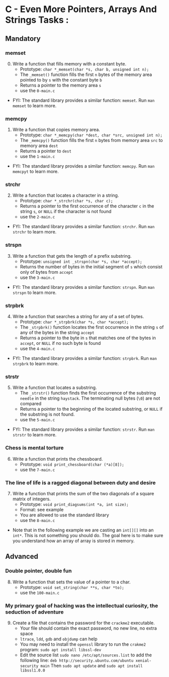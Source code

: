# C - Even More Pointers, Arrays And Strings Tasks :



## Mandatory



### memset

0. Write a function that fills memory with a constant byte.
    - Prototype: `char *_memset(char *s, char b, unsigned int n);`
    - The `_memset()` function fills the first `n` bytes of the memory area pointed to by `s` with the constant byte `b`
    - Returns a pointer to the memory area `s`
    - use the `0-main.c`

* FYI: The standard library provides a similar function: `memset`. Run `man memset` to learn more.

### memcpy

1. Write a function that copies memory area.
    - Prototype: `char *_memcpy(char *dest, char *src, unsigned int n);`
    - The `_memcpy()` function fills the first `n` bytes from memory area `src` to memory area `dest`
    - Returns a pointer to `dest`
    - use the `1-main.c `

* FYI: The standard library provides a similar function: `memcpy`. Run `man memcpyt` to learn more.

### strchr

2. Write a function that locates a character in a string.
    - Prototype: `char *_strchr(char *s, char c);`
    - Returns a pointer to the first occurrence of the character `c` in the string `s`, or `NULL` if the character is not found
    - use the `2-main.c`

* FYI: The standard library provides a similar function: `strchr`. Run `man strchr` to learn more.

### strspn

3. Write a function that gets the length of a prefix substring.
    - Prototype: `unsigned int _strspn(char *s, char *accept);`
    - Returns the number of bytes in the initial segment of `s` which consist only of bytes from `accept`
    - use the `3-main.c`

* FYI: The standard library provides a similar function: `strspn`. Run `man strspn` to learn more.

### strpbrk

4. Write a function that searches a string for any of a set of bytes.
    - Prototype: `char *_strpbrk(char *s, char *accept);`
    - The `_strpbrk()` function locates the first occurrence in the string `s` of any of the bytes in the string `accept`
    - Returns a pointer to the byte in `s` that matches one of the bytes in `accept`, or `NULL` if no such byte is found
    - use the `4-main.c`

* FYI: The standard library provides a similar function: `strpbrk`. Run `man strpbrk` to learn more.

### strstr

5. Write a function that locates a substring.
    - The `_strstr()` function finds the first occurrence of the substring `needle`  in the string `haystack`. The terminating null bytes (`\0`) are not compared
    - Returns a pointer to the beginning of the located substring, or `NULL` if the substring is not found.
    - use the `5-main.c`

* FYI: The standard library provides a similar function: `strstr`. Run `man strstr` to learn more.

### Chess is mental torture

6. Write a function that prints the chessboard.
    - Prototype: `void print_chessboard(char (*a)[8]);`
    - use the `7-main.c`

### The line of life is a ragged diagonal between duty and desire

7. Write a function that prints the sum of the two diagonals of a square matrix of integers.
    - Prototype: `void print_diagsums(int *a, int size);`
    - Format: see example
    - You are allowed to use the standard library
    - use the `8-main.c`

* Note that in the following example we are casting an `int[][]` into an `int*`. This is not something you should do. The goal here is to make sure you understand how an array of array is stored in memory.


## Advanced



### Double pointer, double fun

8. Write a function that sets the value of a pointer to a char.
    - Prototype: `void set_string(char **s, char *to);`
    - use the `100-main.c`

### My primary goal of hacking was the intellectual curiosity, the seduction of adventure

9. Create a file that contains the password for the `crackme2` executable.
    - Your file should contain the exact password, no new line, no extra space
    - `ltrace`, `ldd`, `gdb` and `objdump` can help
    - You may need to install the `openssl` library to run the `crakme2` program: `sudo apt install libssl-dev`
    - Edit the source list `sudo nano /etc/apt/sources.list` to add the following line: `deb http://security.ubuntu.com/ubuntu xenial-security main` Then `sudo apt update` and `sudo apt install libssl1.0.0`